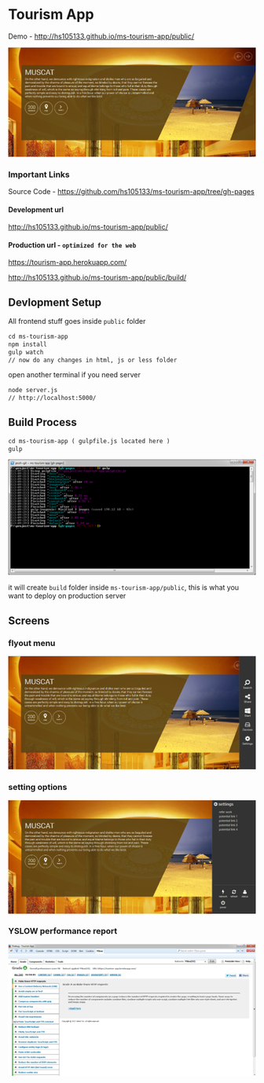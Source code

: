# Tourism App 
Demo - http://hs105133.github.io/ms-tourism-app/public/

![home screen](githubimg/tour.png)

### Important Links
Source Code - https://github.com/hs105133/ms-tourism-app/tree/gh-pages

#### Development url 
http://hs105133.github.io/ms-tourism-app/public/

#### Production url - `optimized for the web`  
https://tourism-app.herokuapp.com/

http://hs105133.github.io/ms-tourism-app/public/build/

## Devlopment Setup

All frontend stuff goes inside `public` folder

```
cd ms-tourism-app
npm install
gulp watch
// now do any changes in html, js or less folder 
```

open another terminal if you need server

```
node server.js
// http://localhost:5000/
```

## Build Process

```
cd ms-tourism-app ( gulpfile.js located here ) 
gulp
```
![build](githubimg/build.png)

it will create `build` folder inside `ms-tourism-app/public`, this is what you want to deploy on production server 

## Screens

### flyout menu

![build](githubimg/options.png)

### setting options

![settings](githubimg/settings-menu.png)

### YSLOW performance report

![yslow report](githubimg/yslow.png)









